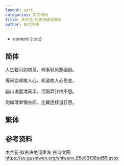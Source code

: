 ```yaml
---
layout: post
categories: 古文诗词
title: 木兰花·拟古决绝词柬友
author: 纳兰性德
---
```

* content
{:toc}

## 简体

人生若只如初见，何事秋风悲画扇。

等闲变却故人心，却道故人心易变。

骊山语罢清宵半，泪雨霖铃终不怨。

何如薄幸锦衣郎，比翼连枝当日愿。

## 繁体



## 参考资料

木兰花·拟古决绝词柬友  古诗文网 <https://so.gushiwen.org/shiwenv_85e93138ed65.aspx>


